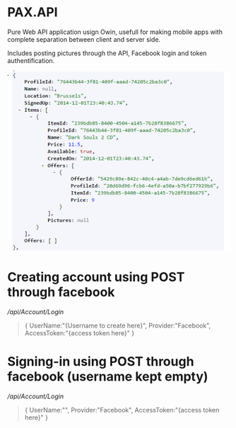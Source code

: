 PAX.API
=======

Pure Web API application usign Owin, usefull for making mobile apps with complete separation between client and server side.

Includes posting pictures through the API, Facebook login and token authentification.

![alt tag](https://raw.githubusercontent.com/nightwolfz/PAX.API/master/PAX/Content/preview.png)


# Creating account using POST through facebook
*/api/Account/Login*
> {
> UserName:"{Username to create here}",
> Provider:"Facebook",
> AccessToken:"{access token here}"
> }

# Signing-in using POST through facebook (username kept empty)
*/api/Account/Login*
> {
> UserName:"",
> Provider:"Facebook",
> AccessToken:"{access token here}"
> }
